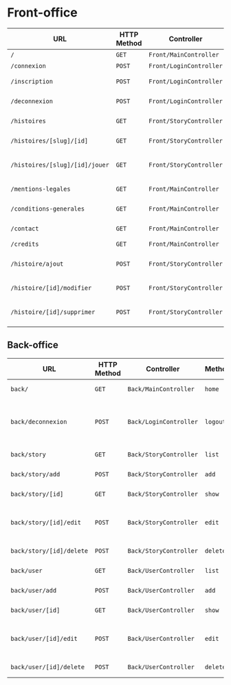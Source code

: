 # Front-office

| URL                            | HTTP Method | Controller              | Method       | Title                  | Content            | Comment |
| ------------------------------ | ----------- | ----------------------- | ------------ | ---------------------- | ------------------ | ------- |
| `/`                            | `GET`       | `Front/MainController`  | `home`       | Accueil                | homepage           | -       |
| `/connexion`                   | `POST`      | `Front/LoginController` | `login`      | Connexion              | login page         | -       |
| `/inscription`                 | `POST`      | `Front/LoginController` | `sign-in`    | Inscription            | sign-in page       | -       |
| `/deconnexion`                 | `POST`      | `Front/LoginController` | `logout`     | -                      | logout page        | -       |
| `/histoires`                   | `GET`       | `Front/StoryController` | `list`       | Les histoires          | story list         | -       |
| `/histoires/[slug]/[id]`       | `GET`       | `Front/StoryController` | `show`       | [Nom de l'histoire]    | story page         | -       |
| `/histoires/[slug]/[id]/jouer` | `GET`       | `Front/StoryController` | `play`       | [Nom de l'histoire]    | story page game    | -       |
| `/mentions-legales`            | `GET`       | `Front/MainController`  | `legals`     | Mentions légales       | legals mentions    | -       |
| `/conditions-generales`        | `GET`       | `Front/MainController`  | `conditions` | Conditions générales   | general conditions | -       |
| `/contact`                     | `GET`       | `Front/MainController`  | `contact`    | Nous contacter         | contact            | -       |
| `/credits`                     | `GET`       | `Front/MainController`  | `credit`     | Crédits                | credits            | -       |
| `/histoire/ajout`              | `POST`      | `Front/StoryController` | `add`        | Ajouter une histoire   | add a story        | V2      |
| `/histoire/[id]/modifier`      | `POST`      | `Front/StoryController` | `edit`       | Editer une histoire    | edit a story       | V2      |
| `/histoire/[id]/supprimer`     | `POST`      | `Front/StoryController` | `delete`     | Supprimer une histoire | delete a story     | V2      |

## Back-office

| URL                      | HTTP Method | Controller             | Method   | Title                                        | Content       | Comment                                            |
| ------------------------ | ----------- | ---------------------- | -------- | -------------------------------------------- | ------------- | -------------------------------------------------- |
| `back/`                  | `GET`       | `Back/MainController`  | `home`   | Accueil                                      | story list    | -                                                  |
| `back/deconnexion`       | `POST`      | `Back/LoginController` | `logout` | -                                            | logout page   | A préciser sur le lien back/front si projet séparé |
| `back/story`             | `GET`       | `Back/StoryController` | `list`   | Liste des histoires                          | story list    | -                                                  |
| `back/story/add`         | `POST`      | `Back/StoryController` | `add`    | Ajouter une histoire                         | add a game    | -                                                  |
| `back/story/[id]`        | `GET`       | `Back/StoryController` | `show`   | [nom de l'histoire]                          | story page    | -                                                  |
| `back/story/[id]/edit`   | `POST`      | `Back/StoryController` | `edit`   | Editer l'histoire [nom de l'histoire]        | edit a game   | -                                                  |
| `back/story/[id]/delete` | `POST`      | `Back/StoryController` | `delete` | -                                            | delete a game | -                                                  |
| `back/user`              | `GET`       | `Back/UserController`  | `list`   | Liste des utilisateurs                       | user list     | -                                                  |
| `back/user/add`          | `POST`      | `Back/UserController`  | `add`    | Ajouter un utilisateur                       | add a user    | -                                                  |
| `back/user/[id]`         | `GET`       | `Back/UserController`  | `show`   | [nom de l'utilisateur]                       | user page     | -                                                  |
| `back/user/[id]/edit`    | `POST`      | `Back/UserController`  | `edit`   | Editer un utilisateur [nom de l'utilisateur] | edit a user   | -                                                  |
| `back/user/[id]/delete`  | `POST`      | `Back/UserController`  | `delete` | -                                            | delete a user | -                                                  |
